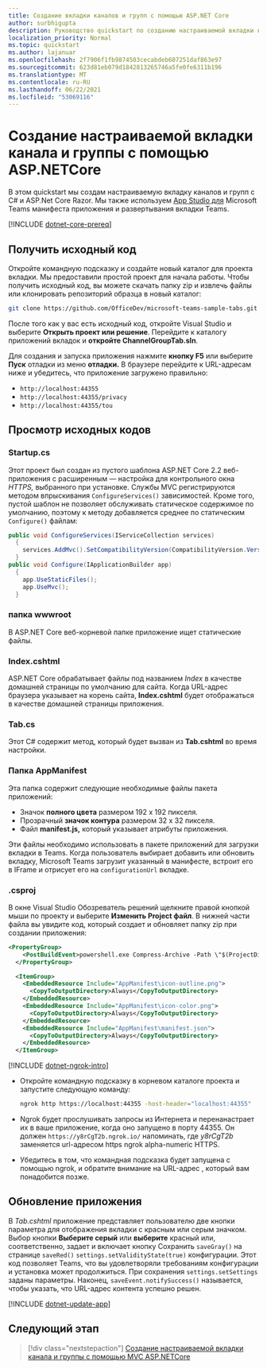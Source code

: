 ```yaml
---
title: Создание вкладки каналов и групп с помощью ASP.NET Core
author: surbhigupta
description: Руководство quickstart по созданию настраиваемой вкладки канала и группы с ASP.NET Core.
localization_priority: Normal
ms.topic: quickstart
ms.author: lajanuar
ms.openlocfilehash: 2f7906f1fb9874503cecabdeb607251daf863e97
ms.sourcegitcommit: 623d81eb079d1842813265746a5fe0fe6311b196
ms.translationtype: MT
ms.contentlocale: ru-RU
ms.lasthandoff: 06/22/2021
ms.locfileid: "53069116"
---
```

# <a name="create-a-custom-channel-and-group-tab-with-aspnetcore"></a>Создание настраиваемой вкладки канала и группы с помощью ASP.NETCore

В этом quickstart мы создам настраиваемую вкладку каналов и групп с C# и ASP.Net Core Razor. Мы также используем [App Studio для](~/concepts/build-and-test/app-studio-overview.md) Microsoft Teams манифеста приложения и развертывания вкладки Teams.

[!INCLUDE [dotnet-core-prereq](~/includes/tabs/dotnet-core-prereq.md)]

## <a name="get-the-source-code"></a>Получить исходный код

Откройте командную подсказку и создайте новый каталог для проекта вкладки. Мы предоставили простой проект для начала работы. Чтобы получить исходный код, вы можете скачать папку zip и извлечь файлы или клонировать репозиторий образца в новый каталог:

```bash
git clone https://github.com/OfficeDev/microsoft-teams-sample-tabs.git
```

После того как у вас есть исходный код, откройте Visual Studio и выберите **Открыть проект или решение**. Перейдите к каталогу приложений вкладок и **откройте ChannelGroupTab.sln**.

Для создания и запуска приложения нажмите **кнопку F5** или выберите **Пуск** отладки из меню **отладки.** В браузере перейдите к URL-адресам ниже и убедитесь, что приложение загружено правильно:

- `http://localhost:44355`
- `http://localhost:44355/privacy`
- `http://localhost:44355/tou`

## <a name="review-the-source-code"></a>Просмотр исходных кодов

### <a name="startupcs"></a>Startup.cs

Этот проект был создан из пустого шаблона ASP.NET Core 2.2 веб-приложения с расширенным — настройка для контрольного окна *HTTPS,* выбранного при установке. Службы MVC регистрируются методом впрыскивания `ConfigureServices()` зависимостей. Кроме того, пустой шаблон не позволяет обслуживать статическое содержимое по умолчанию, поэтому к методу добавляется среднее по статическим `Configure()` файлам:

```csharp
public void ConfigureServices(IServiceCollection services)
  {
    services.AddMvc().SetCompatibilityVersion(CompatibilityVersion.Version_2_2);
  }
public void Configure(IApplicationBuilder app)
  {
    app.UseStaticFiles();
    app.UseMvc();
  }
```

### <a name="wwwroot-folder"></a>папка wwwroot

В ASP.NET Core веб-корневой папке приложение ищет статические файлы.

### <a name="indexcshtml"></a>Index.cshtml

ASP.NET Core обрабатывает файлы под названием *Index* в качестве домашней страницы по умолчанию для сайта. Когда URL-адрес браузера указывает на корень сайта, **Index.cshtml** будет отображаться в качестве домашней страницы приложения.

### <a name="tabcs"></a>Tab.cs

Этот C# содержит метод, который будет вызван из **Tab.cshtml** во время настройки.

### <a name="appmanifest-folder"></a>Папка AppManifest

Эта папка содержит следующие необходимые файлы пакета приложений:

- Значок **полного цвета** размером 192 x 192 пикселя.
- Прозрачный **значок контура** размером 32 x 32 пикселя.
- Файл **manifest.js,** который указывает атрибуты приложения.

Эти файлы необходимо использовать в пакете приложений для загрузки вкладки в Teams. Когда пользователь выбирает добавить или обновить вкладку, Microsoft Teams загрузит указанный в манифесте, встроит его в IFrame и отрисует его на `configurationUrl` вкладке.

### <a name="csproj"></a>.csproj

В окне Visual Studio Обозреватель решений щелкните правой кнопкой мыши по проекту и выберите **Изменить Project файл**. В нижней части файла вы увидите код, который создает и обновляет папку zip при создании приложения:

```xml
<PropertyGroup>
    <PostBuildEvent>powershell.exe Compress-Archive -Path \"$(ProjectDir)AppManifest\*\" -DestinationPath \"$(TargetDir)tab.zip\" -Force</PostBuildEvent>
  </PropertyGroup>

  <ItemGroup>
    <EmbeddedResource Include="AppManifest\icon-outline.png">
      <CopyToOutputDirectory>Always</CopyToOutputDirectory>
    </EmbeddedResource>
    <EmbeddedResource Include="AppManifest\icon-color.png">
      <CopyToOutputDirectory>Always</CopyToOutputDirectory>
    </EmbeddedResource>
    <EmbeddedResource Include="AppManifest\manifest.json">
      <CopyToOutputDirectory>Always</CopyToOutputDirectory>
    </EmbeddedResource>
  </ItemGroup>
```

[!INCLUDE [dotnet-ngrok-intro](~/includes/tabs/dotnet-ngrok-intro.md)]

- Откройте командную подсказку в корневом каталоге проекта и запустите следующую команду:

    ```bash
    ngrok http https://localhost:44355 -host-header="localhost:44355"
    ```

- Ngrok будет прослушивать запросы из Интернета и перенанастрает их в ваше приложение, когда оно запущено в порту 44355. Он должен `https://y8rCgT2b.ngrok.io/` напоминать, где *y8rCgT2b* заменяется url-адресом https ngrok alpha-numeric HTTPS.

- Убедитесь в том, что командная подсказка будет запущена с помощью ngrok, и обратите внимание на URL-адрес , который вам понадобится позже.

## <a name="update-your-application"></a>Обновление приложения

В *Tab.cshtml* приложение представляет пользователю две кнопки параметра для отображения вкладки с красным или серым значком. Выбор кнопки **Выберите серый** или **выберите** красный или, соответственно, задает и включает кнопку Сохранить `saveGray()` на странице `saveRed()` `settings.setValidityState(true)` конфигурации.  Этот код позволяет Teams, что вы удовлетворяли требованиям конфигурации и установка может продолжиться. При сохранения `settings.setSettings` заданы параметры. Наконец, `saveEvent.notifySuccess()` называется, чтобы указать, что URL-адрес контента успешно решен.

[!INCLUDE [dotnet-update-app](~/includes/tabs/dotnet-update-chan-grp-app.md)]

## <a name="next-step"></a>Следующий этап

> [!div class="nextstepaction"]
> [Создание настраиваемой вкладки канала и группы с помощью MVC ASP.NETCore](~/tabs/quickstarts/create-channel-group-tab-dotnet-core-mvc.md)
